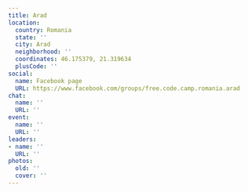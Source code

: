 ```yaml
---
title: Arad
location:
  country: Romania
  state: ''
  city: Arad
  neighborhood: ''
  coordinates: 46.175379, 21.319634
  plusCode: ''
social:
  name: Facebook page
  URL: https://www.facebook.com/groups/free.code.camp.romania.arad
chat:
  name: ''
  URL: ''
event:
  name: ''
  URL: ''
leaders:
- name: ''
  URL: ''
photos:
  old: ''
  cover: ''
---
```


